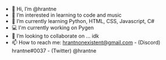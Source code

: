 - 👋 Hi, I’m @hrantne
- 👀 I’m interested in learning to code and music
- 🌱 I’m currently learning Python, HTML, CSS, Javascript, C#
- 💻 I'm currently working on Pygen
- 💞️ I’m looking to collaborate on ... idk
- 📫 How to reach me: hrantnonexistent@gmail.com - (Discord) hrantne#0037 - (Twitter) @hrantne

<!---
hrantne/hrantne is a ✨ special ✨ repository because its `README.md` (this file) appears on your GitHub profile.
You can click the Preview link to take a look at your changes.
--->
